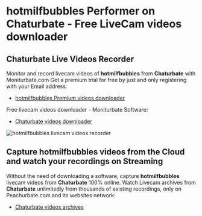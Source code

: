 # hotmilfbubbles Performer on Chaturbate - Free LiveCam videos downloader

## Chaturbate Live Videos Recorder

Monitor and record livecam videos of **hotmilfbubbles** from **Chaturbate** with Moniturbate.com
Get a premium trial for free by just and only registering with your Email address:
* [hotmilfbubbles Premium videos downloader](https://moniturbate.com/request-demo-licence-key.html)

Free livecam videos downloader - Moniturbate Software:
* [Chaturbate videos downloader](https://moniturbate.com/moniturbate-download-software.html)

![hotmilfbubbles livecam videos recorder](https://peachurnet.com/templates/moniturbate-software.png)


## Capture hotmilfbubbles videos from the Cloud and watch your recordings on Streaming

Without the need of downloading a software, capture **hotmilfbubbles** livecam videos from **Chaturbate** 100% online.
Watch Livecam archives from **Chaturbate** unlimitedly from thousands of existing recordings, only on Peachurbate.com and its websites network:
* [Chaturbate videos archives](https://peachurnet.com/)